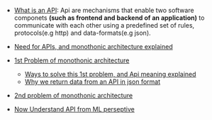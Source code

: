 - [What is an API](https://youtu.be/WJKsPchji0Q?si=X4Kx7qvOXXtnIEmc&t=527):
Api are mechanisms that enable two software componets **(such as frontend and backend of an application)** to communicate with each other using a predefined set of rules, protocols(e.g http) and data-formats(e.g json).


- [Need for APIs, and monothonic architecture explained](https://youtu.be/WJKsPchji0Q?si=gZ6yjygKsM-d3Zvz&t=857)

- [1st Problem of monothonic architecture](https://youtu.be/WJKsPchji0Q?si=CslUupQ7gZqAxFQp&t=1177)
    - [Ways to solve this 1st problem, and Api meaning explained](https://youtu.be/WJKsPchji0Q?si=qbp9HReC93K9-dJY&t=1407)
    - [Why we return data from an API in json format](https://youtu.be/WJKsPchji0Q?si=67rKTwq_-KIgyjmt&t=1817)

- [2nd problem of monothonic architecture](https://youtu.be/WJKsPchji0Q?si=BUNFEJ9IJJvX1bTo&t=1947)

- [Now Understand API from ML perseptive](https://youtu.be/WJKsPchji0Q?si=fmvzzCIGsXW-ngbt&t=2237)

